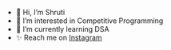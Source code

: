 - 👋 Hi, I’m Shruti
- 👀 I’m interested in Competitive Programming
- 🌱 I’m currently learning DSA
- ✨ Reach me on [Instagram](https://www.instagram.com/__shruti04_/)

<!---
Srutip04/Srutip04 is a ✨ special ✨ repository because its `README.md` (this file) appears on your GitHub profile.
You can click the Preview link to take a look at your changes.
--->
